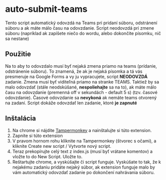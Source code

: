 # auto-submit-teams
Tento script automatický odovzdá na Teams pri pridaní súboru, odstránení súboru a ak máte málo času na odovzdanie. Script neodovzdá pri zmene súboru (napríklad ak zapíšete niečo do wordu, alebo dokončite písomku, nič sa nestane)
## Použitie
Na to aby to odovzdalo musí byť nejaká zmena priamo na teams (prídanie, odstránenie súboru). To znamená, že ak je nejaká písomka a tá vás presmeruje na Google Forms a vy ju vypracujete, script **NEODOVZDÁ** zadanie. Zmena musí byť viditeľná priamo na stranke TEAMS. Taktiež by sa malo odovzdať (stále neodskúšané, **nespoliehajte** sa na to), ak máte málo času na odovzdanie (premenná off v sekundách - default 5 s) (tzv. časové odovzdanie). Časové odovzdanie sa **nevykoná** ak nemáte teams otvorený na zadaní. Script dokáže odovzdať len zadanie, ktoré **je zapnuté**
## Inštalácia
1. Na chrome si nájdite [Tampermonkey](https://chrome.google.com/webstore/detail/tampermonkey/dhdgffkkebhmkfjojejmpbldmpobfkfo?hl=sk) a nainštalujte si túto extension.
2. Zapnite si túto extension
3. V pravom hornom rohu kliknite na Tampermonkey (štvorec s očami), a kliknite Create new script / Vytvorte nový script.
4. Teraz prekopírujte celý text z index.js (musí byť vrátane komentov) a vložte to do New Script. Uložte to.
5. Reštartujte chrome, a vyskúšajte či script funguje. Vyskúšate to tak, že k nejakému zadaniu pridáte nejaký súbor, ak extension funguje malo by vám automatický odovzdať zadanie po dokončení nahrávania súboru.
